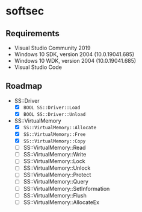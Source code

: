 # softsec

## Requirements

- Visual Studio Community 2019
- Windows 10 SDK, version 2004 (10.0.19041.685)
- Windows 10 WDK, version 2004 (10.0.19041.685)
- Visual Studio Code

## Roadmap

- SS::Driver
  - [x] `BOOL SS::Driver::Load`
  - [x] `BOOL SS::Driver::Unload`
- SS::VirtualMemory
  - [x] `SS::VirtualMemory::Allocate`
  - [x] `SS::VirtualMemory::Free`
  - [x] `SS::VirtualMemory::Copy`
  - [ ] SS::VirtualMemory::Read
  - [ ] SS::VirtualMemory::Write
  - [ ] SS::VirtualMemory::Lock
  - [ ] SS::VirtualMemory::Unlock
  - [ ] SS::VirtualMemory::Protect
  - [ ] SS::VirtualMemory::Query
  - [ ] SS::VirtualMemory::SetInformation
  - [ ] SS::VirtualMemory::Flush
  - [ ] SS::VirtualMemory::AllocateEx
